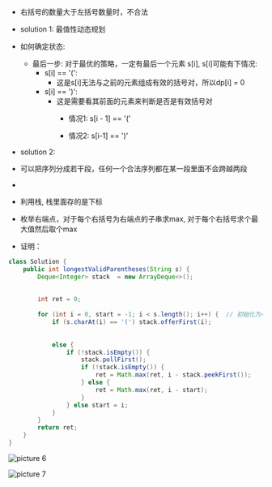 - 右括号的数量大于左括号数量时，不合法



- solution 1: 最值性动态规划

- 如何确定状态:
  - 最后一步: 对于最优的策略，一定有最后一个元素 s[i], s[i]可能有下情况:
    - s[i] == '(':
      - 这是s[i]无法与之前的元素组成有效的括号对，所以dp[i] = 0
    - s[i] == ')':
      - 这是需要看其前面的元素来判断是否是有效括号对
        - 情况1:  s[i - 1] == '('

        - 情况2: s[i-1] == ')'






- solution 2: 
- 可以把序列分成若干段，任何一个合法序列都在某一段里面不会跨越两段
- 
- 利用栈, 栈里面存的是下标
- 枚举右端点，对于每个右括号为右端点的子串求max, 对于每个右括号求个最大值然后取个max
- 证明： 
```java
class Solution {
    public int longestValidParentheses(String s) {
        Deque<Integer> stack  = new ArrayDeque<>();
        
        
        int ret = 0;
        
        for (int i = 0, start = -1; i < s.length(); i++) {  // 初始化为-1,枚举的是一段开始的前一个位置
            if (s.charAt(i) == '(') stack.offerFirst(i);
            
            
            else {
                if (!stack.isEmpty()) {
                    stack.pollFirst();
                    if (!stack.isEmpty()) {
                        ret = Math.max(ret, i - stack.peekFirst());
                    } else {
                        ret = Math.max(ret, i - start);
                    }
                } else start = i;
            }
        }
        return ret;
    }
}
```

![picture 6](https://i.loli.net/2021/09/29/SuUvGgMzTwY9Drs.png)  


![picture 7](https://i.loli.net/2021/09/29/ND4jWlLFzphCKgY.png)  
